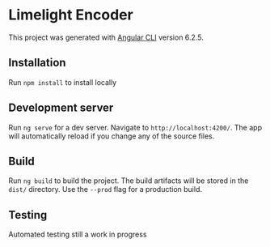 # Limelight Encoder

This project was generated with [Angular CLI](https://github.com/angular/angular-cli) version 6.2.5.

## Installation

Run `npm install` to install locally

## Development server

Run `ng serve` for a dev server. Navigate to `http://localhost:4200/`. The app will automatically reload if you change any of the source files.

## Build

Run `ng build` to build the project. The build artifacts will be stored in the `dist/` directory. Use the `--prod` flag for a production build.

## Testing

Automated testing still a work in progress